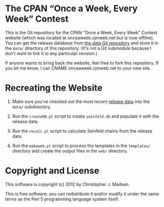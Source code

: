 The CPAN “Once a Week, Every Week” Contest
==========================================

This is the Git repository for the CPAN “Once a Week, Every Week”
Contest website (which was located at onceaweek.cjmweb.net
but is now offline).  You can get the release database from
[the data Git repository](https://github.com/madsen/cpan-once-a-week-data)
and store it in the `data/` directory of this repository.  (It's not a
Git submodule because I don't want to link it to any particular revision.)

If anyone wants to bring back the website, feel free to fork this
repository.  If you let me know, I can CNAME onceaweek.cjmweb.net to
your new site.

Recreating the Website
======================

1. Make sure you've checked out the most recent [release data](https://github.com/madsen/cpan-once-a-week-data) into
the `data/` subdirectory.

2. Run the `createDB.pl` script to create `seinfeld.db` and populate
it with the release data.

3. Run the `recalc.pl` script to calculate Seinfeld chains from the
release data.

4. Run the `makeweb.pl` script to process the templates in the
`templates/` directory and create the output files in the `web/`
directory.

Copyright and License
=====================

This software is copyright (c) 2012 by Christopher J. Madsen.

This is free software; you can redistribute it and/or modify it under
the same terms as the Perl 5 programming language system itself.
